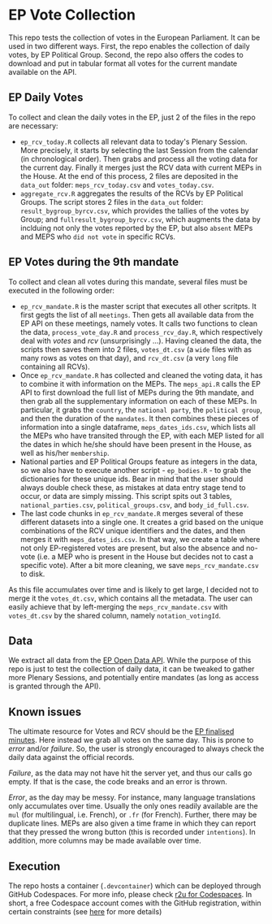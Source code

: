 # EP Vote Collection
This repo tests the collection of votes in the European Parliament.
It can be used in two different ways.
First, the repo enables the collection of daily votes, by EP Political Group.
Second, the repo also offers the codes to download and put in tabular format all votes for the current mandate available on the API. 


## EP Daily Votes
To collect and clean the daily votes in the EP, just 2 of the files in the repo are necessary:

* `ep_rcv_today.R` collects all relevant data to today's Plenary Session. 
More precisely, it starts by selecting the last Session from the calendar (in chronological order).
Then grabs and process all the voting data for the current day. 
Finally it merges just the RCV data with current MEPs in the House. 
At the end of this process, 2 files are deposited in the `data_out` folder: `meps_rcv_today.csv` and `votes_today.csv`.
* `aggregate_rcv.R` aggregates the results of the RCVs by EP Political Groups.
The script stores 2 files in the `data_out` folder: `result_bygroup_byrcv.csv`, which provides the tallies of the votes by Group; and `fullresult_bygroup_byrcv.csv`, which augments the data by inclduing not only the votes reported by the EP, but also `absent` MEPs and MEPS who `did not vote` in specific RCVs.


## EP Votes during the 9th mandate
To collect and clean all votes during this mandate, several files must be executed in the following order:

* `ep_rcv_mandate.R` is the master script that executes all other scritpts.
It first gegts the list of all `meetings`.
Then gets all available data from the EP API on these meetings, namely votes.
It calls two functions to clean the data, `process_vote_day.R` and `process_rcv_day.R`, which respectively deal with *votes* and *rcv* (unsurprisingly ...).
Having cleaned the data, the scripts then saves them into 2 files, `votes_dt.csv` (a `wide` files with as many rows as votes on that day), and `rcv_dt.csv` (a very `long` file containing all RCVs). 
* Once `ep_rcv_mandate.R` has collected and cleaned the voting data, it has to combine it with information on the MEPs.
The `meps_api.R` calls the EP API to first download the full list of MEPs during the 9th mandate, and then grab all the supplementary information on each of these MEPs.
In particular, it grabs the `country`, the `national party`, the `political group`, and then the duration of the `mandates`.
It then combines these pieces of information into a single dataframe, `meps_dates_ids.csv`, which lists all the MEPs who have transited through the EP, with each MEP listed for all the dates in which he/she should have been present in the House, as well as his/her `membership`.
* National parties and EP Political Groups feature as integers in the data, so we also have to execute another script - `ep_bodies.R` - to grab the dictionaries for these unique ids.
Bear in mind that the user should always double check these, as mistakes at data entry stage tend to occur, or data are simply missing.
This script spits out 3 tables, `national_parties.csv`, `political_groups.csv`, and `body_id_full.csv`.
* The last code chunks in `ep_rcv_mandate.R` merges several of these different datasets into a single one.
It creates a grid based on the unique combinations of the RCV unique identifiers and the dates, and then merges it with `meps_dates_ids.csv`.
In that way, we create a table where not only EP-registered votes are present, but also the absence and no-vote (i.e. a MEP who is present in the House but decides not to cast a specific vote).
After a bit more cleaning, we save `meps_rcv_mandate.csv` to disk.

As this file accumulates over time and is likely to get large, I decided not to merge it the `votes_dt.csv`, which contains all the metadata.
The user can easily achieve that by left-merging the `meps_rcv_mandate.csv` with `votes_dt.csv` by the shared column, namely `notation_votingId`.


## Data
We extract all data from the [EP Open Data API](https://data.europarl.europa.eu/en/developer-corner/opendata-api).
While the purpose of this repo is just to test the collection of daily data, it can be tweaked to gather more Plenary Sessions, and potentially entire mandates (as long as access is granted through the API). 


## Known issues
The ultimate resource for Votes and RCV should be the [EP finalised minutes](https://www.europarl.europa.eu/RegistreWeb/search/simpleSearchHome.htm?types=PPVD&sortAndOrder=DATE_DOCU_DESC).
Here instead we grab all votes on the same day.
This is prone to *error* and/or *failure*.
So, the user is strongly encouraged to always check the daily data against the official records. 

*Failure*, as the data may not have hit the server yet, and thus our calls go empty.
If that is the case, the code breaks and an error is thrown.

*Error*, as the day may be messy.
For instance, many language translations only accumulates over time.
Usually the only ones readily available are the `mul` (for multilingual, i.e. French), or `.fr` (for French).
Further, there may be duplicate lines. 
MEPs are also given a time frame in which they can report that they pressed the wrong button (this is recorded under `intentions`).
In addition, more columns may be made available over time.

## Execution
The repo hosts a container (`.devcontainer`) which can be deployed through GitHub Codespaces.
For more info, please check [r2u for Codespaces](https://eddelbuettel.github.io/r2u/vignettes/Codespaces/).
In short, a free Codespace account comes with the GitHub registration, within certain constraints (see [here](https://github.com/features/codespaces) for more details)
